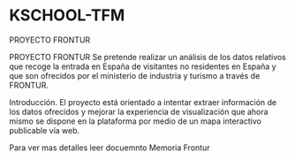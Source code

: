 # KSCHOOL-TFM
PROYECTO FRONTUR

PROYECTO FRONTUR
Se pretende realizar un análisis de los datos relativos que recoge la entrada en España de visitantes no residentes en España
y que son ofrecidos por  el ministerio de industria y turismo a través de  FRONTUR.

Introducción. 
El proyecto está orientado a intentar extraer información de los datos ofrecidos 
y mejorar la experiencia de visualización que ahora mismo se dispone en la plataforma por medio 
de un mapa interactivo publicable vía web. 

Para ver mas detalles leer docuemnto Memoria Frontur
